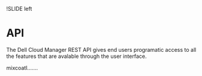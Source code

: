 !SLIDE left
# API
<p></p>
The Dell Cloud Manager REST API gives end users programatic access to all the features that are avalable through the user interface.

mixcoatl.......
 
<p></p>
